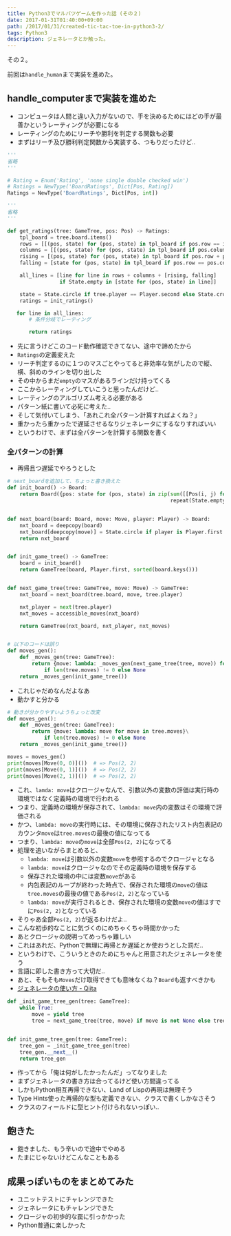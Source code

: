```yaml
---
title: Python3でマルバツゲームを作った話 (その２)
date: 2017-01-31T01:40:00+09:00
path: /2017/01/31/created-tic-tac-toe-in-python3-2/
tags: Python3 
description: ジェネレータとか触った。
---
```



その２。

前回は```handle_human```まで実装を進めた。



## handle_computerまで実装を進めた
- コンピュータは人間と違い入力がないので、手を決めるためにはどの手が最善かというレーティングが必要になる
- レーティングのためにリーチや勝利を判定する関数も必要
- まずはリーチ及び勝利判定関数から実装する、つもりだったけど..
```python
'''
省略
'''

# Rating = Enum('Rating', 'none single double checked win')
# Ratings = NewType('BoardRatings', Dict[Pos, Rating])
Ratings = NewType('BoardRatings', Dict[Pos, int])

'''
省略
'''

def get_ratings(tree: GameTree, pos: Pos) -> Ratings:
    tpl_board = tree.board.items()
    rows = [[(pos, state) for (pos, state) in tpl_board if pos.row == i] for i in range(3)]
    columns = [[(pos, state) for (pos, state) in tpl_board if pos.column == i] for i in range(3)]
    rising = [(pos, state) for (pos, state) in tpl_board if pos.row + pos.column == 2]
    falling = [state for (pos, state) in tpl_board if pos.row == pos.column]

    all_lines = [line for line in rows + columns + [rising, falling]
                 if State.empty in [state for (pos, state) in line]]

    state = State.circle if tree.player == Player.second else State.cross
    ratings = init_ratings()

   for line in all_lines:
       # 条件分岐でレーティング

       return ratings
```
- 先に言うけどこのコード動作確認できてない、途中で諦めたから
- ```Ratings```の定義変えた
- リーチ判定するのに１つのマスごとやってると非効率な気がしたので縦、横、斜めのラインを切り出した
- その中からまだ```empty```のマスがあるラインだけ持ってくる
- ここからレーティングしていこうと思ったんだけど..
- レーティングのアルゴリズム考える必要がある
- パターン紙に書いて必死に考えた..
- そして気付いてしまう、「あれこれ全パターン計算すればよくね？」
- 重かったら重かったで遅延させるなりジェネレータにするなりすればいい
- というわけで、まずは全パターンを計算する関数を書く


### 全パターンの計算
- 再帰且つ遅延でやろうとした
```python
# next_boardを追加して、ちょっと書き換えた
def init_board() -> Board:
    return Board({pos: state for (pos, state) in zip(sum([[Pos(i, j) for i in range(3)] for j in range(3)], []),
                                                     repeat(State.empty, 9))})


def next_board(board: Board, move: Move, player: Player) -> Board:
    nxt_board = deepcopy(board)
    nxt_board[deepcopy(move)] = State.circle if player is Player.first else State.cross
    return nxt_board


def init_game_tree() -> GameTree:
    board = init_board()
    return GameTree(board, Player.first, sorted(board.keys()))


def next_game_tree(tree: GameTree, move: Move) -> GameTree:
    nxt_board = next_board(tree.board, move, tree.player)

    nxt_player = next(tree.player)
    nxt_moves = accessible_moves(nxt_board)

    return GameTree(nxt_board, nxt_player, nxt_moves)


# 以下のコードは誤り
def moves_gen():
    def _moves_gen(tree: GameTree):
        return {move: lambda: _moves_gen(next_game_tree(tree, move)) for move in tree.moves}\
            if len(tree.moves) != 0 else None
    return _moves_gen(init_game_tree())
```
- これじゃだめなんだよなあ
- 動かすと分かる
```python
# 動きが分かりやすいようちょっと改変
def moves_gen():
    def _moves_gen(tree: GameTree):
        return {move: lambda: move for move in tree.moves}\
            if len(tree.moves) != 0 else None
    return _moves_gen(init_game_tree())

moves = moves_gen()
print(moves[Move(0, 0)]())  # => Pos(2, 2)
print(moves[Move(0, 1)]())  # => Pos(2, 2)
print(moves[Move(2, 1)]())  # => Pos(2, 2)
```
- これ、```lamda: move```はクロージャなんで、引数以外の変数の評価は実行時の環境ではなく定義時の環境で行われる
- つまり、定義時の環境が保存されて、```lambda: move```内の変数はその環境で評価される
- かつ、```lambda: move```の実行時には、その環境に保存されたリスト内包表記のカウンタ```move```は```tree.moves```の最後の値になってる
- つまり、```lambda: move```の```move```は全部```Pos(2, 2)```になってる
- 処理を追いながらまとめると、
  - ```lambda: move```は引数以外の変数```move```を参照するのでクロージャとなる
  - ```lambda: move```はクロージャなのでその定義時の環境を保存する
  - 保存された環境の中には変数```move```がある
  - 内包表記のループが終わった時点で、保存された環境の```move```の値は```tree.moves```の最後の値である```Pos(2, 2)```となっている
  - ```lambda: move```が実行されるとき、保存された環境の変数```move```の値はすでに```Pos(2, 2)```となっている
- そりゃあ全部```Pos(2, 2)```が返るわけだよ..
- こんな初歩的なことに気づくのにめちゃくちゃ時間かかった
- あとクロージャの説明ってめっちゃ難しい
- これはあれだ、Pythonで無理に再帰とか遅延とか使おうとした罰だ..
- というわけで、こういうときのためにちゃんと用意されたジェネレータを使う
- 言語に即した書き方って大切だ..
- あと、そもそも```Moves```だけ取得できても意味なくね？```Board```も返すべきかも
- [ジェネレータの使い方 - Qiita](http://qiita.com/Kodaira_/items/32b1ef860f59df80eedb)
```python
def _init_game_tree_gen(tree: GameTree):
    while True:
        move = yield tree
        tree = next_game_tree(tree, move) if move is not None else tree


def init_game_tree_gen(tree: GameTree):
    tree_gen = _init_game_tree_gen(tree)
    tree_gen.__next__()
    return tree_gen
```
- 作ってから「俺は何がしたかったんだ」ってなりました
- まずジェネレータの書き方は合ってるけど使い方間違ってる
- しかもPython相互再帰できない、Land of Lispの再現は無理そう
- Type Hints使った再帰的な型も定義できない、クラスで書くしかなさそう
- クラスのフィールドに型ヒント付けられないっぽい..



## 飽きた
- 飽きました、もう辛いので途中でやめる
- たまにじゃないけどこんなこともある



## 成果っぽいものをまとめてみた
- ユニットテストにチャレンジできた
- ジェネレータにもチャレンジできた
- クロージャの初歩的な罠に引っかかった
- Python普通に楽しかった

